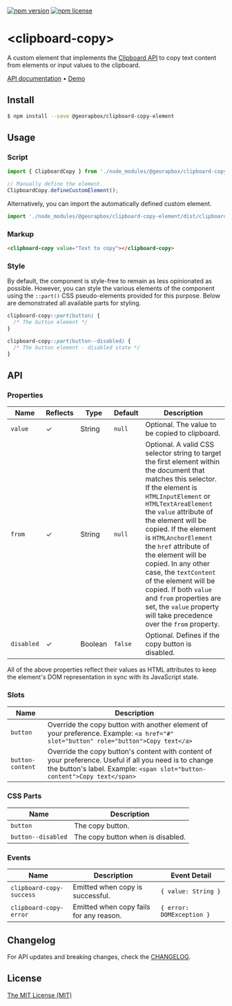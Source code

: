 [![npm version](https://img.shields.io/npm/v/@georapbox/clipboard-copy-element.svg)](https://www.npmjs.com/package/@georapbox/clipboard-copy-element)
[![npm license](https://img.shields.io/npm/l/@georapbox/clipboard-copy-element.svg)](https://www.npmjs.com/package/@georapbox/clipboard-copy-element)

[demo]: https://georapbox.github.io/clipboard-copy-element/
[support]: https://caniuse.com/#feat=custom-elementsv1
[polyfill]: https://github.com/webcomponents/polyfills/tree/master/packages/custom-elements
[license]: https://georapbox.mit-license.org/@2022
[changelog]: https://github.com/georapbox/clipboard-copy-element/blob/main/CHANGELOG.md

# &lt;clipboard-copy&gt;

A custom element that implements the [Clipboard API](https://developer.mozilla.org/en-US/docs/Web/API/Clipboard_API) to copy text content from elements or input values to the clipboard.

[API documentation](#api) &bull; [Demo][demo]

## Install

```sh
$ npm install --save @georapbox/clipboard-copy-element
```

## Usage

### Script

```js
import { ClipboardCopy } from './node_modules/@georapbox/clipboard-copy-element/dist/clipboard-copy.js';

// Manually define the element.
ClipboardCopy.defineCustomElement();
```

Alternatively, you can import the automatically defined custom element.

```js
import './node_modules/@georapbox/clipboard-copy-element/dist/clipboard-copy-defined.js';
```

### Markup

```html
<clipboard-copy value="Text to copy"></clipboard-copy>
```

### Style

By default, the component is style-free to remain as less opinionated as possible. However, you can style the various elements of the component using the `::part()` CSS pseudo-elements provided for this purpose. Below are demonstrated all available parts for styling.

```css
clipboard-copy::part(button) {
  /* The button element */
}

clipboard-copy::part(button--disabled) {
  /* The button element - disabled state */
}
```

## API

### Properties
| Name | Reflects | Type | Default | Description |
| ---- | -------- | ---- | ------- | ----------- |
| `value` | ✓ | String | `null` | Optional. The value to be copied to clipboard. |
| `from` | ✓ | String | `null` | Optional. A valid CSS selector string to target the first element within the document that matches this selector. If the element is `HTMLInputElement` or `HTMLTextAreaElement` the `value` attribute of the element will be copied. If the element is `HTMLAnchorElement` the `href` attribute of the element will be copied. In any other case, the `textContent` of the element will be copied. If both `value` and `from` properties are set, the `value` property will take precedence over the `from` property. |
| `disabled` | ✓ | Boolean | `false` | Optional. Defines if the copy button is disabled. |

All of the above properties reflect their values as HTML attributes to keep the element's DOM representation in sync with its JavaScript state.

### Slots

| Name | Description |
| ---- | ----------- |
| `button` | Override the copy button with another element of your preference. Example: `<a href="#" slot="button" role="button">Copy text</a>` |
| `button-content` | Override the copy button's content with content of your preference. Useful if all you need is to change the button's label. Example: `<span slot="button-content">Copy text</span>` |

### CSS Parts

| Name | Description |
| ---- | ----------- |
| `button` | The copy button. |
| `button--disabled` | The copy button when is disabled. |

### Events

| Name | Description | Event Detail |
| ---- | ----------- | ------------ |
| `clipboard-copy-success` | Emitted when copy is successful. | `{ value: String }` |
| `clipboard-copy-error` | Emitted when copy fails for any reason. | `{ error: DOMException }` |

## Changelog

For API updates and breaking changes, check the [CHANGELOG][changelog].

## License

[The MIT License (MIT)][license]
